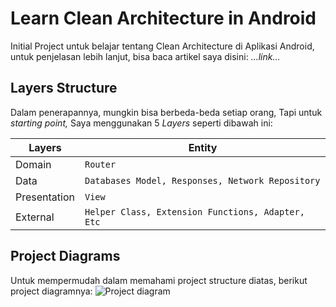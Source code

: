 # Learn Clean Architecture in Android

Initial Project untuk belajar tentang Clean Architecture di Aplikasi Android, untuk penjelasan lebih lanjut, bisa baca artikel saya disini:
_...link..._

## Layers Structure

Dalam penerapannya, mungkin bisa berbeda-beda setiap orang, Tapi untuk _starting point,_ Saya menggunakan 5 _Layers_ seperti dibawah ini:

|Layers                |Entity                   |
|----------------|-------------------------------|
|Domain          |`Router`                       |
|Data            |`Databases Model, Responses, Network Repository`|
|Presentation    |`View`                         |
|External        |`Helper Class, Extension Functions, Adapter, Etc`|


## Project Diagrams

Untuk mempermudah dalam memahami project structure diatas, berikut project diagramnya:
![Project diagram](https://snag.gy/4oV3hl.jpg)